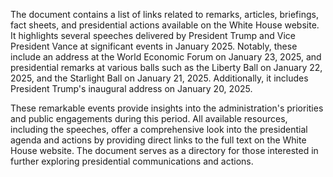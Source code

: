 The document contains a list of links related to remarks, articles, briefings, fact sheets, and presidential actions available on the White House website. It highlights several speeches delivered by President Trump and Vice President Vance at significant events in January 2025. Notably, these include an address at the World Economic Forum on January 23, 2025, and presidential remarks at various balls such as the Liberty Ball on January 22, 2025, and the Starlight Ball on January 21, 2025. Additionally, it includes President Trump's inaugural address on January 20, 2025.

These remarkable events provide insights into the administration's priorities and public engagements during this period. All available resources, including the speeches, offer a comprehensive look into the presidential agenda and actions by providing direct links to the full text on the White House website. The document serves as a directory for those interested in further exploring presidential communications and actions.